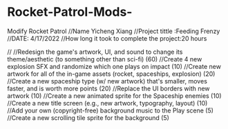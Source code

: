 # Rocket-Patrol-Mods-
Modify  Rocket Patrol 
//Name Yicheng Xiang 
//Project tittle :Feeding Frenzy
//DATE: 4/17/2022
//How long it took to complete the project:20 hours 


//
//Redesign the game's artwork, UI, and sound to change its theme/aesthetic (to something other than sci-fi) (60)
//Create 4 new explosion SFX and randomize which one plays on impact (10)
//Create new artwork for all of the in-game assets (rocket, spaceships, explosion) (20) 
//Create a new spaceship type (w/ new artwork) that's smaller, moves faster, and is worth more points (20)
//Replace the UI borders with new artwork (10)
//Create a new animated sprite for the Spaceship enemies (10)
//Create a new title screen (e.g., new artwork, typography, layout) (10)
//Add your own (copyright-free) background music to the Play scene (5)
//Create a new scrolling tile sprite for the background (5)
